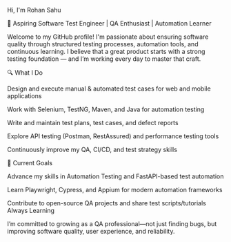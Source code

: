 Hi, I'm Rohan Sahu

🎯 Aspiring Software Test Engineer | QA Enthusiast | Automation Learner

Welcome to my GitHub profile! I'm passionate about ensuring software quality through structured testing processes, automation tools, and continuous learning. I believe that a great product starts with a strong testing foundation — and I’m working every day to master that craft.

🔍 What I Do

Design and execute manual & automated test cases for web and mobile applications

Work with Selenium, TestNG, Maven, and Java for automation testing

Write and maintain test plans, test cases, and defect reports

Explore API testing (Postman, RestAssured) and performance testing tools

Continuously improve my QA, CI/CD, and test strategy skills

🧩 Current Goals

Advance my skills in Automation Testing and FastAPI-based test automation

Learn Playwright, Cypress, and Appium for modern automation frameworks

Contribute to open-source QA projects and share test scripts/tutorials
Always Learning

I’m committed to growing as a QA professional—not just finding bugs, but improving software quality, user experience, and reliability.
